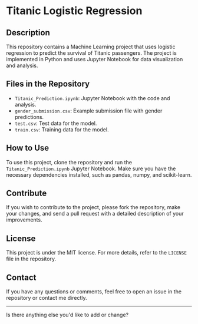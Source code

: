 # Titanic Logistic Regression

## Description
This repository contains a Machine Learning project that uses logistic regression to predict the survival of Titanic passengers. The project is implemented in Python and uses Jupyter Notebook for data visualization and analysis.

## Files in the Repository
- `Titanic_Prediction.ipynb`: Jupyter Notebook with the code and analysis.
- `gender_submission.csv`: Example submission file with gender predictions.
- `test.csv`: Test data for the model.
- `train.csv`: Training data for the model.

## How to Use
To use this project, clone the repository and run the `Titanic_Prediction.ipynb` Jupyter Notebook. Make sure you have the necessary dependencies installed, such as pandas, numpy, and scikit-learn.

## Contribute
If you wish to contribute to the project, please fork the repository, make your changes, and send a pull request with a detailed description of your improvements.

## License
This project is under the MIT license. For more details, refer to the `LICENSE` file in the repository.

## Contact
If you have any questions or comments, feel free to open an issue in the repository or contact me directly.

---

Is there anything else you'd like to add or change?
